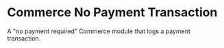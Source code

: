 # Commerce No Payment Transaction

A "no payment required" Commerce module that logs a payment transaction.